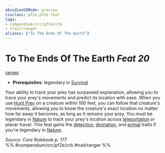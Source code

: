 ```yaml
---
obsidianUIMode: preview
cssclass: pf2e,pf2e-feat
tags:
- compendium/src/pf2e/crb
- trait/ranger
aliases: ["To The Ends Of The Earth"]
---
```

# To The Ends Of The Earth  *Feat 20*  
[ranger](../../rules/traits/ranger.md)  

- **Prerequisites**: legendary in [Survival](../skills.md#Survival)

Your ability to track your prey has surpassed explanation, allowing you to trace your prey's movements and predict its location with ease. When you use [Hunt Prey](../../rules/actions/hunt-prey.md) on a creature within 100 feet, you can follow that creature's movements, allowing you to know the creature's exact location no matter how far away it becomes, as long as it remains your prey. You must be legendary in [Nature](../skills.md#Nature) to track your prey's location across [teleportation](../../rules/traits/teleportation.md) or planar travel. This feat gains the [detection](../../rules/traits/detection.md), [divination](../../rules/traits/divination.md), and [primal](../../rules/traits/primal.md) traits if you're legendary in [Nature](../skills.md#Nature).

*Source: Core Rulebook p. 177*  
%% #compendium/src/pf2e/crb #trait/ranger %%